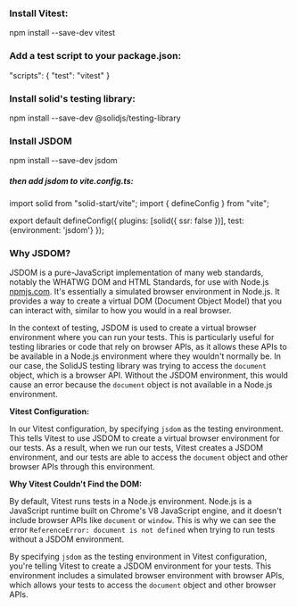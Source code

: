 ### Install Vitest:

npm install --save-dev vitest

### Add a test script to your package.json:

"scripts": {
  "test": "vitest"
}

### Install solid's testing library:

npm install --save-dev @solidjs/testing-library

### Install JSDOM

npm install --save-dev jsdom

##### then add jsdom to vite.config.ts:

import solid from "solid-start/vite";
import { defineConfig } from "vite";

export default defineConfig({
  plugins: [solid({ ssr: false })],
  test: {environment: 'jsdom'}
});

### Why JSDOM?

JSDOM is a pure-JavaScript implementation of many web standards, notably the WHATWG DOM and HTML Standards, for use with Node.js [npmjs.com](https://www.npmjs.com/package/jsdom). It's essentially a simulated browser environment in Node.js. It provides a way to create a virtual DOM (Document Object Model) that you can interact with, similar to how you would in a real browser.

In the context of testing, JSDOM is used to create a virtual browser environment where you can run your tests. This is particularly useful for testing libraries or code that rely on browser APIs, as it allows these APIs to be available in a Node.js environment where they wouldn't normally be. In our case, the SolidJS testing library was trying to access the `document` object, which is a browser API. Without the JSDOM environment, this would cause an error because the `document` object is not available in a Node.js environment.

**Vitest Configuration:**

In our Vitest configuration, by specifying `jsdom` as the testing environment. This tells Vitest to use JSDOM to create a virtual browser environment for our tests. As a result, when we run our tests, Vitest creates a JSDOM environment, and our tests are able to access the `document` object and other browser APIs through this environment.

**Why Vitest Couldn't Find the DOM:**

By default, Vitest runs tests in a Node.js environment. Node.js is a JavaScript runtime built on Chrome's V8 JavaScript engine, and it doesn't include browser APIs like `document` or `window`. This is why we can see the error `ReferenceError: document is not defined` when trying to run tests without a JSDOM environment.

By specifying `jsdom` as the testing environment in Vitest configuration, you're telling Vitest to create a JSDOM environment for your tests. This environment includes a simulated browser environment with browser APIs, which allows your tests to access the `document` object and other browser APIs.
